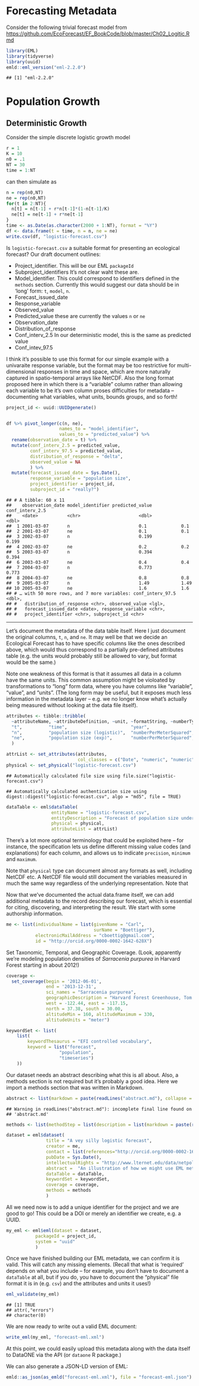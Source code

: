 Forecasting Metadata
================

Consider the following trivial forecast model from
<https://github.com/EcoForecast/EF_BookCode/blob/master/Ch02_Logitic.Rmd>

``` r
library(EML)
library(tidyverse)
library(uuid)
emld::eml_version("eml-2.2.0")
```

    ## [1] "eml-2.2.0"

# Population Growth

## Deterministic Growth

Consider the simple discrete logistic growth model

``` r
r = 1
K = 10
n0 = .1
NT = 30
time = 1:NT
```

can then simulate as

``` r
n = rep(n0,NT)
ne = rep(n0,NT)
for(t in 2:NT){
  n[t] = n[t-1] + r*n[t-1]*(1-n[t-1]/K)
  ne[t] = ne[t-1] + r*ne[t-1]
}
time <- as.Date(as.character(2000 + 1:NT), format = "%Y")
df <- data.frame(t = time, n = n, ne = ne)
write.csv(df, "logistic-forecast.csv")
```

Is `logistic-forecast.csv` a suitable format for presenting an
ecological forecast? Our draft document outlines:

  - Project\_identifier. This will be our EML `packageId`
  - Subproject\_identifiers It’s not clear waht these are.
  - Model\_identifier. This could correspond to identifiers defined in
    the `methods` section. Currently this would suggest our data should
    be in ‘long’ form: `t`, `model`, `n`.
  - Forecast\_issued\_date
  - Response\_variable
  - Observed\_value  
  - Predicted\_value these are currently the values `n` or `ne`
  - Observation\_date  
  - Distribution\_of\_response  
  - Conf\_interv\_2.5 In our deterministic model, this is the same as
    predicted value
  - Conf\_intev\_97.5

I think it’s possible to use this format for our simple example with a
univaraite response variable, but the format may be too restrictive for
multi-dimensional responses in time and space, which are more naturally
captured in spatio-temporal arrays like NetCDF. Also the long format
proposed here in which there is a “variable” column rather than allowing
each variable to be it’s own column proses difficulties for metadata –
documenting what variables, what units, bounds groups, and so forth\!

``` r
project_id <- uuid::UUIDgenerate()


df %>% pivot_longer(c(n, ne), 
                    names_to = "model_identifier", 
                    values_to = "predicted_value") %>%
  rename(observation_date = t) %>%
  mutate(conf_interv_2.5 = predicted_value,
         conf_interv_97.5 = predicted_value,
         distribution_of_response = "delta",
         observed_value = NA
         ) %>%
  mutate(forecast_issued_date = Sys.Date(),
         response_variable = "population size",
         project_identifier = project_id,
         subproject_id = "really?")
```

    ## # A tibble: 60 x 11
    ##    observation_date model_identifier predicted_value conf_interv_2.5
    ##    <date>           <chr>                      <dbl>           <dbl>
    ##  1 2001-03-07       n                          0.1             0.1  
    ##  2 2001-03-07       ne                         0.1             0.1  
    ##  3 2002-03-07       n                          0.199           0.199
    ##  4 2002-03-07       ne                         0.2             0.2  
    ##  5 2003-03-07       n                          0.394           0.394
    ##  6 2003-03-07       ne                         0.4             0.4  
    ##  7 2004-03-07       n                          0.773           0.773
    ##  8 2004-03-07       ne                         0.8             0.8  
    ##  9 2005-03-07       n                          1.49            1.49 
    ## 10 2005-03-07       ne                         1.6             1.6  
    ## # … with 50 more rows, and 7 more variables: conf_interv_97.5 <dbl>,
    ## #   distribution_of_response <chr>, observed_value <lgl>,
    ## #   forecast_issued_date <date>, response_variable <chr>,
    ## #   project_identifier <chr>, subproject_id <chr>

-----

Let’s document the metadata of the data table itself. Here I just
document the original columns, `t`, `n`, and `ne`. It may well be that
we decide an Ecological Forecast has to have specific columns like the
ones described above, which would thus correspond to a partially
pre-defined attributes table (e.g. the units would probably still be
allowed to vary, but format would be the same.)

Note one weakness of this format is that it assumes all data in a column
have the same units. This common assumption might be violoated by
transformations to “long” form data, where you have columns like
“variable”, “value”, and “units”. (The long form may be useful, but it
exposes much less information in the metadata layer – e.g. we no longer
know what’s actually being measured without looking at the data file
itself).

``` r
attributes <- tibble::tribble(
  ~attributeName, ~attributeDefinition, ~unit, ~formatString, ~numberType,
  "t",          "time",                        "year",                   "YYYY-MM-DD", "numberType",
  "n",          "population size (logistic)",  "numberPerMeterSquared",   NA,          "real",
  "ne",         "population size (exp)",       "numberPerMeterSquared",    NA,         "real"
  )

attrList <- set_attributes(attributes, 
                           col_classes = c("Date", "numeric", "numeric"))
physical <- set_physical("logistic-forecast.csv")
```

    ## Automatically calculated file size using file.size("logistic-forecast.csv")

    ## Automatically calculated authentication size using digest::digest("logistic-forecast.csv", algo = "md5", file = TRUE)

``` r
dataTable <- eml$dataTable(
                 entityName = "logistic-forecast.csv",
                 entityDescription = "Forecast of population size under a few models",
                 physical = physical,
                 attributeList = attrList)
```

There’s a lot more optional terminology that could be exploited here –
for instance, the specification lets us define different missing value
codes (and explanations) for each column, and allows us to indicate
`precision`, `minimum` and `maximum`.

Note that `physical` type can document almost any formats as well,
including NetCDF etc. A NetCDF file would still document the variables
measured in much the same way regardless of the underlying
representation. Note that

Now that we’ve documented the actual data.frame itself, we can add
additional metadata to the record describing our forecast, which is
essential for citing, discovering, and interpreting the result. We start
with some authorship information.

``` r
me <- list(individualName = list(givenName = "Carl", 
                                 surName = "Boettiger"),
           electronicMailAddress = "cboettig@gmail.com",
           id = "http://orcid.org/0000-0002-1642-628X")
```

Set Taxonomic, Temporal, and Geographic Coverage. (Look, apparently
we’re modeling population densities of *Sarracenia purpurea* in
Harvard Forest starting in about 2012\!)

``` r
coverage <- 
  set_coverage(begin = '2012-06-01', 
               end = '2013-12-31',
               sci_names = "Sarracenia purpurea",
               geographicDescription = "Harvard Forest Greenhouse, Tom Swamp Tract (Harvard Forest)",
               west = -122.44, east = -117.15, 
               north = 37.38, south = 30.00,
               altitudeMin = 160, altitudeMaximum = 330,
               altitudeUnits = "meter")
```

``` r
keywordSet <- list(
    list(
        keywordThesaurus = "EFI controlled vocabulary",
        keyword = list("forecast",
                    "population",
                    "timeseries")
    ))
```

Our dataset needs an abstract describing what this is all about. Also, a
methods section is not required but it’s probably a good idea. Here we
import a methods section that was written in
Markdown.

``` r
abstract <- list(markdown = paste(readLines("abstract.md"), collapse = "\n"))
```

    ## Warning in readLines("abstract.md"): incomplete final line found on
    ## 'abstract.md'

``` r
methods <- list(methodStep = list(description = list(markdown = paste(readLines("methods.md"), collapse = "\n"))))
```

``` r
dataset = eml$dataset(
               title = "A vey silly logistic forecast",
               creator = me,
               contact = list(references="http://orcid.org/0000-0002-1642-628X"),
               pubDate = Sys.Date(),
               intellectualRights = "http://www.lternet.edu/data/netpolicy.html.",
               abstract =  "An illustration of how we might use EML metadata to describe an ecological forecast",
               dataTable = dataTable,
               keywordSet = keywordSet,
               coverage = coverage,
               methods = methods
               )
```

All we need now is to add a unique identifier for the project and we are
good to go\! This could be a DOI or merely an identifier we create,
e.g. a UUID.

``` r
my_eml <- eml$eml(dataset = dataset,
           packageId = project_id,  
           system = "uuid"
           )
```

Once we have finished building our EML metadata, we can confirm it is
valid. This will catch any missing elements. (Recall that what is
‘required’ depends on what you include – for example, you don’t have
to document a `dataTable` at all, but if you do, you have to document
the “physical” file format it is in (e.g. `csv`) and the attributes and
units it uses\!)

``` r
eml_validate(my_eml)
```

    ## [1] TRUE
    ## attr(,"errors")
    ## character(0)

We are now ready to write out a valid EML document:

``` r
write_eml(my_eml, "forecast-eml.xml")
```

At this point, we could easily upload this metadata along with the data
itself to DataONE via the API (or `dataone` R package.)

We can also generate a JSON-LD version of EML:

``` r
emld::as_json(as_emld("forecast-eml.xml"), file = "forecast-eml.json")
```
